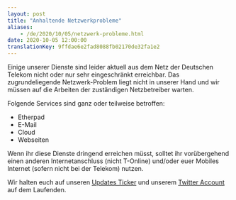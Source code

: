 ```yaml
---
layout: post
title: "Anhaltende Netzwerkprobleme"
aliases:
    - /de/2020/10/05/netzwerk-probleme.html
date: 2020-10-05 12:00:00
translationKey: 9ffdae6e2fad8088fb02170de32fa1e2
---
```


Einige unserer Dienste sind leider aktuell aus dem Netz der Deutschen
Telekom nicht oder nur sehr eingeschränkt erreichbar. Das
zugrundeliegende Netzwerk-Problem liegt nicht in unserer Hand und
wir müssen auf die Arbeiten der zuständigen Netzbetreiber warten.

Folgende Services sind ganz oder teilweise betroffen:

* Etherpad
* E-Mail
* Cloud
* Webseiten

Wenn ihr diese Dienste dringend erreichen müsst, solltet ihr vorübergehend
einen anderen Internetanschluss (nicht T-Online) und/oder euer Mobiles
Internet (sofern nicht bei der Telekom) nutzen.

Wir halten euch auf unseren [Updates Ticker](https://updates.systemli.org/) und
unserem [Twitter Account](https://twitter.com/systemli) auf dem Laufenden.

